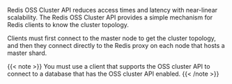 Redis OSS Cluster API reduces access times and latency with near-linear scalability.
The Redis OSS Cluster API provides a simple mechanism for Redis clients to know the cluster topology.

Clients must first connect to the master node to get the cluster topology,
and then they connect directly to the Redis proxy on each node that hosts a master shard.

{{< note >}}
You must use a client that supports the OSS cluster API to connect to a database
that has the OSS cluster API enabled.
{{< /note >}}
